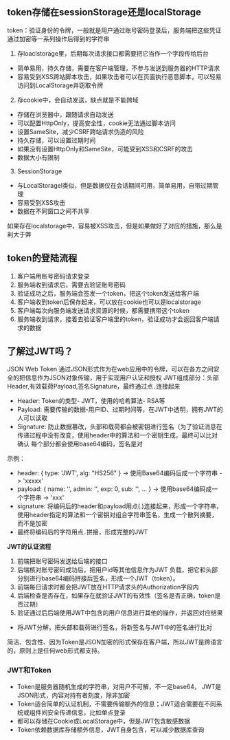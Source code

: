 ## token存储在sessionStorage还是localStorage
token：验证身份的令牌，一般就是用户通过账号密码登录后，服务端把这些凭证通过加密等一系列操作后得到的字符串
1. 存loaclstorage里，后期每次请求接口都需要把它当作一个字段传给后台
  - 简单易用，持久存储，需要在客户端管理，不参与发送到服务器的HTTP请求
  - 容易受到XSS跨站脚本攻击，如果攻击者可以在页面执行恶意脚本，可以轻易访问到LocalStorage并窃取令牌
2. 存cookie中，会自动发送，缺点就是不能跨域
  - 存储在浏览器中，跟随请求自动发送
  - 可以配置HttpOnly，提高安全性，cookie无法通过脚本访问
  - 设置SameSite，减少CSRF跨站请求伪造的风险
  - 持久存储，可以设置过期时间
  - 如果没有设置HttpOnly和SameSite，可能受到XSS和CSRF的攻击
  - 数据大小有限制
3. SessionStorage
  - 与LocalStoragel类似，但是数据仅在会话期间可用，简单易用，自带过期管理
  - 容易受到XSS攻击
  - 数据在不同窗口之间不共享
  
如果存在localstorage中，容易被XSS攻击，但是如果做好了对应的措施，那么是利大于弊

## token的登陆流程
1. 客户端用账号密码请求登录
2. 服务端收到请求后，需要去验证账号密码
3. 验证成功之后，服务端会签发一个token，把这个token发送给客户端
4. 客户端收到token后保存起来，可以放在cookie也可以是localstorage
5. 客户端每次向服务端发送请求资源的时候，都需要携带这个token
6. 服务端收到请求，接着去验证客户端里的token，验证成功才会返回客户端请求的数据

## 了解过JWT吗？
JSON Web Token 通过JSON形式作为在web应用中的令牌，可以在各方之间安全的把信息作为JSON对象传输，用于实现用户认证和授权
JWT组成部分：头部Header,有效载荷Payload,签名Signature，最终通过点`.`连接起来
  - Header: Token的类型- JWT，使用的哈希算法- RSA等
  - Payload: 需要传输的数据-用户ID、过期时间等，在JWT中透明，拥有JWT的人可以读取
  - Signature: 防止数据篡改，头部和载荷都会被密钥进行签名（为了验证消息在传递过程中没有改变，使用header中的算法和一个密钥生成，最终可以比对确认
每个部分都会使用base64编码，签名是对

示例：
  - header: { type: 'JWT', alg: "HS256" } -> 使用Base64编码后成一个字符串 -> 'xxxxx'
  - payload: { name: '', admin: '', exp: 0, sub: '', ... } -> 使用base64编码成一个字符串 -> 'xxx'
  - signature: 将编码后的header和payload用点(.)连接起来，形成一个字符串，使用header指定的算法和一个密钥对组合字符串签名，生成一个散列摘要，而不是加密
  - 最终将编码后的字符用点`.`拼接，形成完整的JWT
  
**JWT的认证流程**
1. 前端把账号密码发送给后端的接口
2. 后端核对账号密码成功后，把用户id等其他信息作为JWT 负载，把它和头部分别进行base64编码拼接后签名，形成一个JWT（token）。
3. 前端每日请求时都会把JWT放在HTTP请求头的Authorization字段内
4. 后端检查是否存在，如果存在就验证JWT的有效性（签名是否正确，token是否过期）
5. 验证通过后后端使用JWT中包含的用户信息进行其他的操作，并返回对应结果
  - 将JWT分解，把头部和载荷进行签名，将新签名与JWT中的签名进行比对
   
简洁、包含性、因为Token是JSON加密的形式保存在客户端，所以JWT是跨语言的，原则上是任何web形式都支持。

### JWT和Token
- Token是服务器随机生成的字符串，对用户不可解，不一定base64， JWT是JSON形式，内容对持有者刻度，除非加密
- Token适合简单的认证机制，不需要传输额外的信息；JWT适合需要在不同系统或组件间安全传递信息，比如单点登录
- 都可以存储在Cookie或LocalStorage中，但是JWT包含敏感数据
- Token依赖数据库存储额外信息，JWT自身包含，可以减少数据库查询

